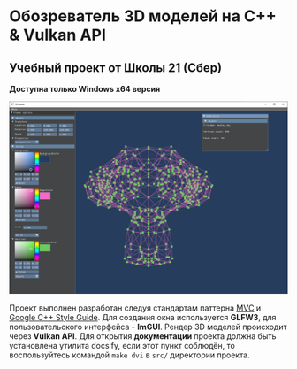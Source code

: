 # Обозреватель 3D моделей на C++ & Vulkan API

## Учебный проект от Школы 21 (Сбер)

**Доступна только Windows x64 версия**

![](materials/monkey.png)

Проект выполнен разработан следуя стандартам паттерна [MVC](https://ru.wikipedia.org/wiki/Model-View-Controller) и [Google C++ Style Guide](https://google.github.io/styleguide/cppguide.html). Для создания окна используется **GLFW3**, для пользовательского интерфейса - **ImGUI**. Рендер 3D моделей происходит через **Vulkan API**. Для открытия **документации** проекта должна быть установлена утилита docsify, если этот пункт соблюдён, то воспользуйтесь командой ``make dvi`` в ``src/`` директории проекта.
